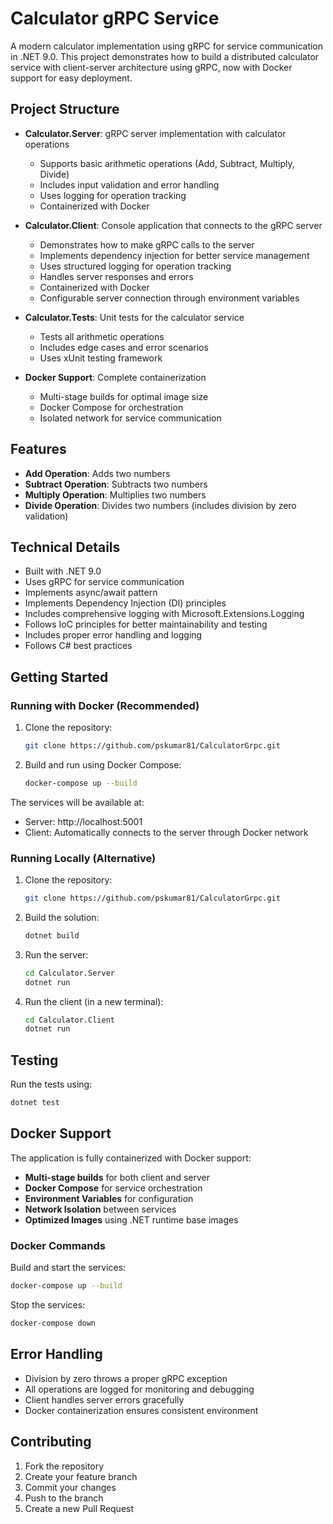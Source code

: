 # Calculator gRPC Service

A modern calculator implementation using gRPC for service communication in .NET 9.0. This project demonstrates how to build a distributed calculator service with client-server architecture using gRPC, now with Docker support for easy deployment.

## Project Structure

- **Calculator.Server**: gRPC server implementation with calculator operations
  - Supports basic arithmetic operations (Add, Subtract, Multiply, Divide)
  - Includes input validation and error handling
  - Uses logging for operation tracking
  - Containerized with Docker

- **Calculator.Client**: Console application that connects to the gRPC server
  - Demonstrates how to make gRPC calls to the server
  - Implements dependency injection for better service management
  - Uses structured logging for operation tracking
  - Handles server responses and errors
  - Containerized with Docker
  - Configurable server connection through environment variables

- **Calculator.Tests**: Unit tests for the calculator service
  - Tests all arithmetic operations
  - Includes edge cases and error scenarios
  - Uses xUnit testing framework
  
- **Docker Support**: Complete containerization
  - Multi-stage builds for optimal image size
  - Docker Compose for orchestration
  - Isolated network for service communication

## Features

- **Add Operation**: Adds two numbers
- **Subtract Operation**: Subtracts two numbers
- **Multiply Operation**: Multiplies two numbers
- **Divide Operation**: Divides two numbers (includes division by zero validation)

## Technical Details

- Built with .NET 9.0
- Uses gRPC for service communication
- Implements async/await pattern
- Implements Dependency Injection (DI) principles
- Includes comprehensive logging with Microsoft.Extensions.Logging
- Follows IoC principles for better maintainability and testing
- Includes proper error handling and logging
- Follows C# best practices

## Getting Started

### Running with Docker (Recommended)

1. Clone the repository:
   ```bash
   git clone https://github.com/pskumar81/CalculatorGrpc.git
   ```

2. Build and run using Docker Compose:
   ```bash
   docker-compose up --build
   ```

The services will be available at:
- Server: http://localhost:5001
- Client: Automatically connects to the server through Docker network

### Running Locally (Alternative)

1. Clone the repository:
   ```bash
   git clone https://github.com/pskumar81/CalculatorGrpc.git
   ```

2. Build the solution:
   ```bash
   dotnet build
   ```

3. Run the server:
   ```bash
   cd Calculator.Server
   dotnet run
   ```

4. Run the client (in a new terminal):
   ```bash
   cd Calculator.Client
   dotnet run
   ```

## Testing

Run the tests using:
```bash
dotnet test
```

## Docker Support

The application is fully containerized with Docker support:

- **Multi-stage builds** for both client and server
- **Docker Compose** for service orchestration
- **Environment Variables** for configuration
- **Network Isolation** between services
- **Optimized Images** using .NET runtime base images

### Docker Commands

Build and start the services:
```bash
docker-compose up --build
```

Stop the services:
```bash
docker-compose down
```

## Error Handling

- Division by zero throws a proper gRPC exception
- All operations are logged for monitoring and debugging
- Client handles server errors gracefully
- Docker containerization ensures consistent environment

## Contributing

1. Fork the repository
2. Create your feature branch
3. Commit your changes
4. Push to the branch
5. Create a new Pull Request
